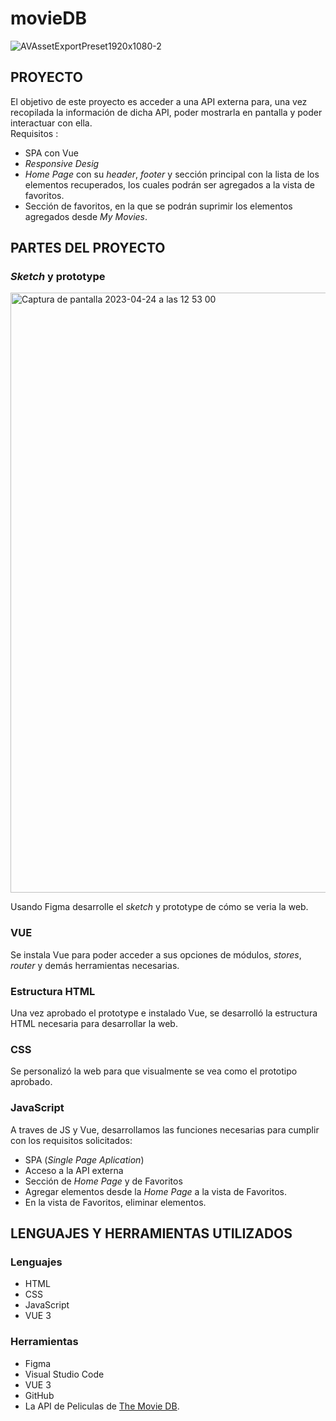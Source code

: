 # movieDB
![AVAssetExportPreset1920x1080-2](https://user-images.githubusercontent.com/116883797/233994932-00399a31-3c26-477a-89a2-01df89830d84.gif)

## PROYECTO
El objetivo de este proyecto es acceder a una API externa para, una vez recopilada la información de dicha API, poder mostrarla en pantalla y poder interactuar con ella.   
Requisitos :   
- SPA con Vue
- *Responsive Desig*
- *Home Page* con su *header*, *footer* y sección principal con la lista de los elementos recuperados, los cuales podrán ser agregados a la vista de favoritos.
- Sección de favoritos, en la que se podrán suprimir los elementos agregados desde  *My Movies*.
## PARTES DEL PROYECTO  
### *Sketch* y prototype 
<img width="960" alt="Captura de pantalla 2023-04-24 a las 12 53 00" src="https://user-images.githubusercontent.com/116883797/233992386-d38c13ea-953d-43ab-a1e8-52281e59e17f.png">

Usando Figma desarrolle el *sketch* y prototype de cómo se veria la web.
### VUE
Se instala Vue para poder acceder a sus opciones de módulos, *stores*, *router* y demás herramientas necesarias.
### Estructura HTML
Una vez aprobado el prototype e instalado Vue, se desarrolló la estructura HTML necesaria para desarrollar la web.
### CSS
Se personalizó la web para que visualmente se vea como el prototipo aprobado.
### JavaScript
A traves de JS y Vue, desarrollamos las funciones necesarias para cumplir con los requisitos solicitados:
- SPA (*Single Page Aplication*)
- Acceso a la API externa
- Sección de *Home Page* y de Favoritos
- Agregar elementos desde la *Home Page* a la vista de Favoritos.
- En la vista de Favoritos, eliminar elementos.
## LENGUAJES Y HERRAMIENTAS UTILIZADOS
### Lenguajes
- HTML
- CSS
- JavaScript
- VUE 3
### Herramientas
- Figma
- Visual Studio Code
- VUE 3
- GitHub
- La API de Peliculas de [The Movie DB](https://www.themoviedb.org/).
